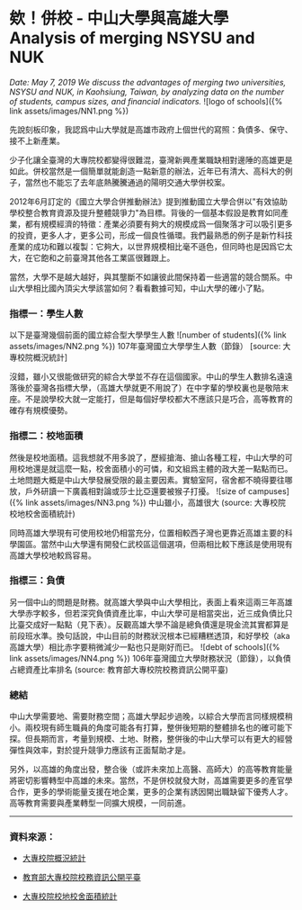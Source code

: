 # 欸！併校 - 中山大學與高雄大學 Analysis of merging NSYSU and NUK
*Date: May 7, 2019
We discuss the advantages of merging two universities, NSYSU and NUK, in Kaohsiung, Taiwan, by analyzing data on the number of students, campus sizes, and financial indicators.*
![logo of schools]({% link assets/images/NN1.png %})

先說刻板印象，我認爲中山大學就是高雄市政府上個世代的寫照：負債多、保守、接不上新產業。

少子化讓全臺灣的大專院校都變得很難混，臺灣新興產業職缺相對邊陲的高雄更是如此。併校當然是一個簡單就能創造一點新意的辦法，近年已有清大、高科大的例子，當然也不能忘了去年底熱騰騰通過的陽明交通大學併校案。

2012年6月訂定的《國立大學合併推動辦法》提到推動國立大學合併以"有效協助學校整合教育資源及提升整體競爭力"為目標。背後的一個基本假設是教育如同產業，都有規模經濟的特徵：產業必須要有夠大的規模成爲一個聚落才可以吸引更多的投資，更多人才，更多公司，形成一個良性循環。我們最熟悉的例子是新竹科技產業的成功和難以複製：它夠大，以世界規模相比毫不遜色，但同時也是因爲它太大，在它飽和之前臺灣其他各工業區很難跟上。

當然，大學不是越大越好，與其壟斷不如讓彼此間保持着一些適當的競合關系。中山大學相比國內頂尖大學該當如何？看看數據可知，中山大學的確小了點。

### 指標一：學生人數
以下是臺灣幾個前面的國立綜合型大學學生人數
![number of students]({% link assets/images/NN2.png %})
107年臺灣國立大學學生人數（節錄） [source: 大專校院概況統計]

沒錯，雖小又很能做研究的綜合大學並不存在這個國家。中山的學生人數排名遠遠落後於臺灣各指標大學，（高雄大學就更不用說了）在中字輩的學校裏也是敬陪末座。不是說學校大就一定能打，但是每個好學校都大不應該只是巧合，高等教育的確存有規模優勢。

### 指標二：校地面積
然後是校地面積。這我想就不用多說了，歷經搶海、搶山各種工程，中山大學的可用校地還是就這麼一點，校舍面積小的可憐，和文組爲主體的政大差一點點而已。土地問題大概是中山大學發展受限的最主要因素。實驗室阿，宿舍都不曉得要往哪放，戶外研讀一下廣義相對論或莎士比亞還要被猴子打擾。
![size of campuses]({% link assets/images/NN3.png %})
中山雖小，高雄很大 (source: 大專校院校地校舍面積統計)

同時高雄大學現有可使用校地仍相當充分，位置相較西子灣也更靠近高雄主要的科學園區。當然中山大學還有開發仁武校區這個選項，但兩相比較下應該是使用現有高雄大學校地較爲容易。

### 指標三：負債
另一個中山的問題是財務。就高雄大學與中山大學相比，表面上看來這兩三年高雄大學赤字較多，但若深究負債資產比率，中山大學可是相當突出，近三成負債比只比臺交成好一點點（見下表）。反觀高雄大學不論是總負債還是現金流其實都算是前段班水準。換句話說，中山目前的財務狀況根本已經糟糕透頂，和好學校（aka 高雄大學）相比赤字要稍微減少一點也只是剛好而已。
![debt of schools]({% link assets/images/NN4.png %})
106年臺灣國立大學財務狀況（節錄），以負債占總資產比率排名 (source: 教育部大專校院校務資訊公開平臺)

### 總結
中山大學需要地、需要財務空間；高雄大學起步過晚，以綜合大學而言同樣規模稍小。兩校現有師生職員的角度可能各有打算，整併後短期的整體排名也的確可能下探。但長期而言，考量到規模、土地、財務，整併後的中山大學可以有更大的經營彈性與效率，對於提升競爭力應該有正面幫助才是。

另外，以高雄的角度出發，整合後（或許未來加上高醫、高師大）的高等教育能量將密切影響轉型中高雄的未來。當然，不是併校就發大財，高雄需要更多的產官學合作，更多的學術能量支援在地企業，更多的企業有誘因開出職缺留下優秀人才。高等教育需要與產業轉型一同擴大規模，一同前進。

---

### 資料來源：

- [大專校院概況統計](https://depart.moe.edu.tw/ED4500/News_Content.aspx?n=48EBDB3B9D51F2B8&sms=F78B10654B1FDBB5&s=4396A90696381274)

- [教育部大專校院校務資訊公開平臺](https://udb.moe.edu.tw/DetailReportList/%E8%B2%A1%E5%8B%99%E9%A1%9E)

- [大專校院校地校舍面積統計](https://data.gov.tw/dataset/6287)